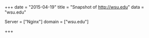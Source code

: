 
+++
date = "2015-04-19"
title = "Snapshot of http://wsu.edu"
data = "wsu.edu"

Server = ["Nginx"]
domain = ["wsu.edu"]


+++
#
